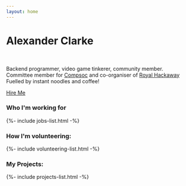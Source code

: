 ```yaml
---
layout: home
---
```




<div class="jumbotron">
  <h1>Alexander Clarke</h1>
  <br>
  <p>
      Backend programmer, video game tinkerer, community member.<br>
      Committee member for <a href="https://computingsociety.co.uk/#/">Compsoc</a> and co-organiser of <a href="http://royalhackaway.com/">Royal Hackaway</a><br>
      Fuelled by instant noodles and coffee!
  </p>
  
  <a href="mailto:Alexander_M_Clarke@live.co.uk" target="_blank" class="btn btn-primary">Hire Me</a>
 
</div>



### Who I'm working for

{%- include jobs-list.html -%}


### How I'm volunteering:

{%- include volunteering-list.html -%}


### My Projects:


{%- include projects-list.html -%}


